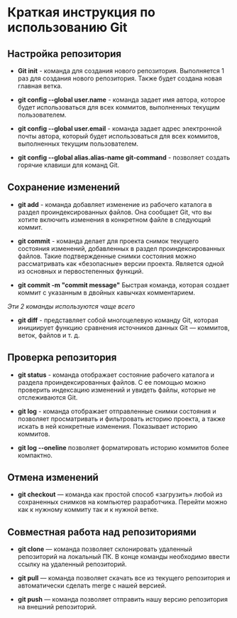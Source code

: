 # **Краткая инструкция по использованию Git**

## Настройка репозитория

* __Git init__ - команда для создания нового репозитория. Выполняется 1 раз для создания нового репозитория. Также  будет создана новая главная ветка.

* __git config --global user.name__ - команда задает имя автора, которое будет использоваться для всех коммитов, выполненных текущим пользователем.
 
* __git config --global user.email__ - команда задает адрес электронной почты автора, который будет использоваться для всех коммитов, выполненных текущим пользователем.

* __git config --global alias.alias-name git-command__ - позволяет создать горячие клавиши для команд Git.

## Сохранение изменений

* __git add__ - команда добавляет изменение из рабочего каталога в раздел проиндексированных файлов. Она сообщает Git, что вы хотите включить изменения в конкретном файле в следующий коммит.

* __git commit__ - команда делает для проекта снимок текущего состояния изменений, добавленных в раздел проиндексированных файлов. Такие подтвержденные снимки состояния можно рассматривать как «безопасные» версии проекта. Является одной из основных и первостепенных функций.

* __git commit -m "commit message"__ Быстрая команда, которая создает коммит с указанным в двойных кавычках комментарием.

_Эти 2 команды используются чаще всего_

* __git diff__ - представляет собой многоцелевую команду Git, которая инициирует функцию сравнения источников данных Git — коммитов, веток, файлов и т. д.

## Проверка репозитория

* __git status__ - команда отображает состояние рабочего каталога и раздела проиндексированных файлов. С ее помощью можно проверить индексацию изменений и увидеть файлы, которые не отслеживаются Git.

* __git log__ - команда отображает отправленные снимки состояния и позволяет просматривать и фильтровать историю проекта, а также искать в ней конкретные изменения. Показывает историю коммитов.

* __git log --oneline__ позволяет форматировать историю коммитов более компактно.

## Отмена изменений

* __git checkout__ — команда как простой способ «загрузить» любой из сохраненных снимков на компьютер разработчика. Перейти можно как к нужному коммиту так и к нужной ветке.

## Совместная работа над репозиториями

* __git clone__ — команда позволяет склонировать удаленный репозиторий на локальный ПК. В конце команды необходимо ввести ссылку на удаленный репозиторий.

* __git pull__ — команда позволяет  скачать все из текущего репозитория и автоматически сделать merge с нашей версией.

* __git push__ — команда позволяет отправить нашу версию репозитория на внешний репозиторий.